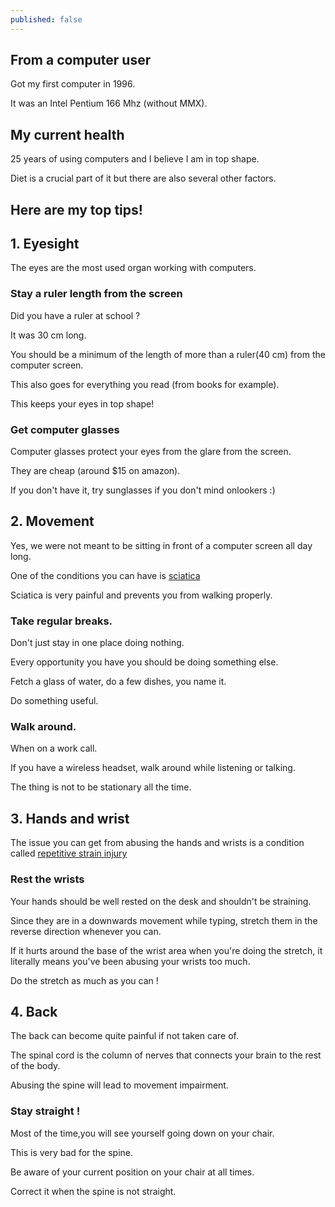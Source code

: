 ```yaml
---
published: false
---
```

## From a computer user

Got my first computer in 1996.

It was an Intel Pentium 166 Mhz (without MMX).

## My current health

25 years of using computers and I believe I am in top shape.

Diet is a crucial part of it but there are also several other factors.


## Here are my top tips!
## 1. Eyesight
The eyes are the most used organ working with computers.

### Stay a ruler length from the screen
Did you have a ruler at school ?

It was 30 cm long.

You should be a minimum of the length of more than a ruler(40 cm) from the computer screen.

This also goes for everything you read (from books for example).

This keeps your eyes in top shape!

### Get computer glasses
Computer glasses protect your eyes from the glare from the screen.

They are cheap (around $15 on amazon).

If you don't have it, try sunglasses if you don't mind onlookers :)

## 2. Movement
Yes, we were not meant to be sitting in front of a computer screen all day long.

One of the conditions you can have is [sciatica](https://www.mayoclinic.org/diseases-conditions/sciatica/symptoms-causes/syc-20377435)

Sciatica is very painful and prevents you from walking properly.

### Take regular breaks.

Don't just stay in one place doing nothing.

Every opportunity you have you should be doing something else.

Fetch a glass of water, do a few dishes, you name it.

Do something useful.

### Walk around.

When on a work call.

If you have a wireless headset, walk around while listening or talking.

The thing is not to be stationary all the time.


## 3. Hands and wrist
The issue you can get from abusing the hands and wrists is a condition called [repetitive strain injury](https://www.nhs.uk/conditions/repetitive-strain-injury-rsi/)

### Rest the wrists
Your hands should be well rested on the desk and shouldn't be straining.

Since they are in a downwards movement while typing, stretch them in the reverse direction
whenever you can.

If it hurts around the base of the wrist area when you're doing the stretch, 
it literally means you've been abusing your wrists too much.

Do the stretch as much as you can !

## 4. Back
The back can become quite painful if not taken care of.

The spinal cord is the column of nerves that connects your brain to the rest of the body.

Abusing the spine will lead to movement impairment.

### Stay straight !
Most of the time,you will see yourself going down on your chair.

This is very bad for the spine.

Be aware of your current position on your chair at all times.

Correct it when the spine is not straight.

